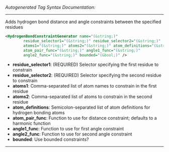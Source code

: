 _Autogenerated Tag Syntax Documentation:_

---
Adds hydrogen bond distance and angle constraints between the specified residues

```xml
<HydrogenBondConstraintGenerator name="(&string;)"
        residue_selector1="(&string;)" residue_selector2="(&string;)"
        atoms1="(&string;)" atoms2="(&string;)" atom_definitions="(&string;)"
        atom_pair_func="(&string;)" angle1_func="(&string;)"
        angle2_func="(&string;)" bounded="(&bool;)" />
```

-   **residue_selector1**: (REQUIRED) Selector specifying the first residue to constrain
-   **residue_selector2**: (REQUIRED) Selector specifying the second residue to constrain
-   **atoms1**: Comma-separated list of atom names to constrain in the first residue
-   **atoms2**: Comma-separated list of atoms to constrain in the second residue
-   **atom_definitions**: Semicolon-separated list of atom definitions for hydrogen bonding atoms
-   **atom_pair_func**: Function to use for distance constraint; defaults to a harmonic function
-   **angle1_func**: Function to use for first angle constraint
-   **angle2_func**: Function to use for second angle constraint
-   **bounded**: Use bounded constraints?

---
